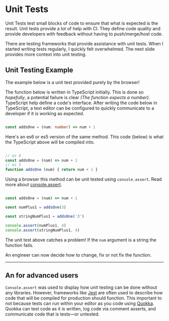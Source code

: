 # Unit Tests

Unit Tests test small blocks of code to ensure that what is expected is the result.
Unit tests provide a lot of help with CI. They define code quality and provide developers with feedback without having to push/merge/host code.

There are testing frameworks that provide assistance with unit tests. When I started writing tests regularly, I quickly felt overwhelmed. The next slide provides more context into unit testing.

## Unit Testing Example

The example below is a unit test provided purely by the browser!

The function below is written in TypeScript initially. This is done so _hopefully_, a potential failure is clear
_(The function expects a number)_. TypeScript help define a code's interface.
 After writing the code below in TypeScript, a text editor can be configured to quickly communicate to a developer if it is working as expected.

```typescript

const addsOne = (num: number) => num + 1

```

Here's an es6 or es5 version of the same method.
This code (below) is what the TypeScript above will be compiled into.

```javascript

// es 6
const addsOne = (num) => num + 1
// es 5
function addsOne (num) { return num + 1 }

```

Using a browser this method can be unit tested using `console.assert`. Read more about [console.assert](https://developer.mozilla.org/en-US/docs/Web/API/console/assert).

```javascript

const addsOne = (num) => num + 1

const numPlus1 = addsOne(3)

const stringNumPlus1 = addsOne('3')

console.assert(numPlus1, 4)
console.assert(stringNumPlus1, 4)

```

The unit test above catches a problem! If the `num` argument is a string the function fails.

An engineer can now decide how to change, fix or not fix the function.

----

## An for advanced users

`Console.assert` was used to display how unit testing can be done without any libraries.
However, frameworks like [Jest](https://jestjs.io/) are often used to describe how code that will be compiled for production should function. This important to not because tests can run within your editor as you code using [Quokka](https://quokkajs.com/). Quokka can test code as it is written, log code via comment asserts, and communicate code that is tests—or untested.
